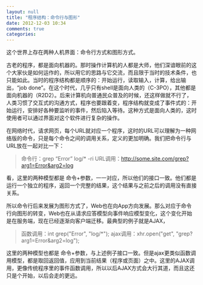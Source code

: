 ```yaml
---
layout: null
title: "程序结构：命令行与图形"
date: 2012-12-03 10:34
comments: true
categories: 
---
```


这个世界上存在两种人机界面：命令行方式和图形方式。

古老的程序，都是面向机器的。那时操作计算机的人都是大师，他们深谙眼前的这个大家伙是如何运作的，所以用它的思路与它交流，而且限于当时的技术条件，也只能如此。当时的程序结构都是顺序的：开始运行，读取输入，计算，给出输出，“job done”。在这个时代，几乎只有shell是面向人类的（C-3PO），其他都是面向机器的（R2D2）。后来计算机向普通民众普及的时候，还这样做就不行了，人类习惯了交互式的沟通方式，程序也要跟着变，程序结构就变成了事件式的：开始运行，安排好各种要监听的事件，然后陷入等待。这种方式是面向人类的，这时使用者可以通过界面对这个软件进行复杂的操作。

在网络时代，请求网页，每个URL就对应一个程序，这时的URL可以理解为一种网络版的命令，只是每个命令之间的调用关系，定义的更加明确。我们把命令行与URL放在一起对比一下：

> 命令行：grep “Error” log/* -ri
> URL调用：http://some.site.com/grep?arg1=Error&arg2=log

看，这里的两种模型都是 命令+参数，一一对应，所以他们的接口一致。他们都是运行一个独立的程序，返回一个完整的结果，这个结果与之前之后的调用没有直接关系。

所以命令行后来发展为图形方式了，Web也在向App方向发展。那么对应于命令行向图形的转变，Web也在从请求应答模型向事件响应模型变化，这个变化开始是在服务端，现在已经逐渐向客户端迁移。最典型的例子就是AJAX，

> 函数调用：int grep("Error", "log/*");
> ajax调用：xhr.open("get", "grep?arg1=Error&arg2=log"); 

这里的两种模型也都是 命令+参数，与上述例子接口一致。但是ajax更类似函数调用模型，都是取回返回值，应用到当前结果（程序或页面）之中。这里的AJAX调用，更像传统程序里的事件函数调用，所以以后AJAX方式会大行其道，而且这还只是个开始，以后会走的更远。
  
